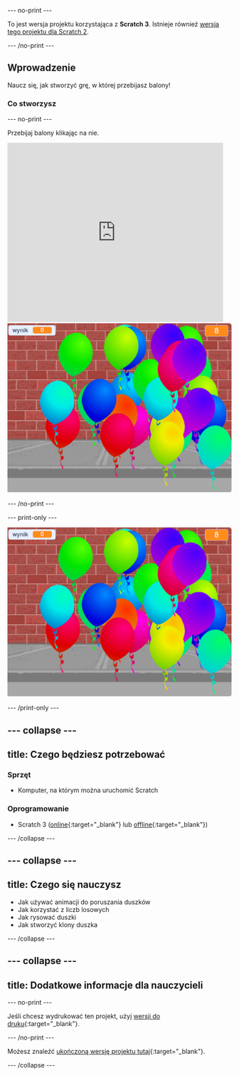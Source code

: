 --- no-print ---

To jest wersja projektu korzystająca z **Scratch 3**. Istnieje również [wersja tego projektu dla Scratch 2](https://projects.raspberrypi.org/pl-PL/projects/balloons-scratch2).

--- /no-print ---

## Wprowadzenie

Naucz się, jak stworzyć grę, w której przebijasz balony!


### Co stworzysz

--- no-print ---

Przebijaj balony klikając na nie.

<div class="scratch-preview">
  <iframe allowtransparency="true" width="485" height="402" src="https://scratch.mit.edu/projects/embed/438066327/?autostart=false" frameborder="0" scrolling="no"></iframe>
  <img src="images/balloons-final.png">
</div>

--- /no-print ---

--- print-only ---

![ukończony projekt](images/balloons-final.png)

--- /print-only ---

--- collapse ---
---
title: Czego będziesz potrzebować
---

### Sprzęt

+ Komputer, na którym można uruchomić Scratch

### Oprogramowanie

+ Scratch 3 ([online](http://rpf.io/scratchon){:target="_blank"} lub [offline](http://rpf.io/scratchoff){:target="_blank"})

--- /collapse ---

--- collapse ---
---
title: Czego się nauczysz
---

- Jak używać animacji do poruszania duszków
- Jak korzystać z liczb losowych
- Jak rysować duszki
- Jak stworzyć klony duszka

--- /collapse ---

--- collapse ---
---
title: Dodatkowe informacje dla nauczycieli
---

--- no-print ---

Jeśli chcesz wydrukować ten projekt, użyj [wersji do druku](https://projects.raspberrypi.org/pl-PL/projects/balloons/print){:target="_blank"}.

--- /no-print ---

Możesz znaleźć [ukończoną wersję projektu tutaj](http://rpf.io/p/pl-PL/balloons-get){:target="_blank"}.

--- /collapse ---
